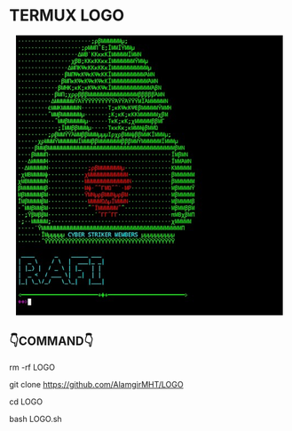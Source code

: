 # TERMUX LOGO

<p align="center">
  <img src="https://github.com/MR-ZIHAD/LOGO/blob/main/Screenshot_2022_1123_154333.jpg">
</p>

##  👇COMMAND👇


rm -rf LOGO


git clone https://github.com/AlamgirMHT/LOGO


cd LOGO


bash LOGO.sh
